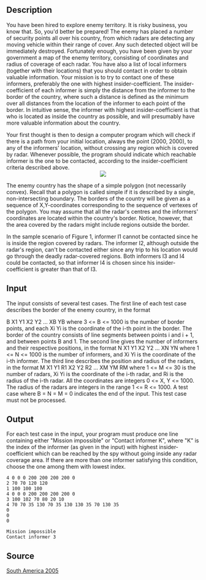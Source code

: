 <h2>Description</h2><p>You have been hired to explore enemy territory. It is risky business, you know that. So, you'd better be prepared! The enemy has placed a number of security points all over his country, from which radars are detecting any moving vehicle within their range of cover. Any such detected object will be immediately destroyed. Fortunately enough, you have been given by your government a map of the enemy territory, consisting of coordinates and radius of coverage of each radar. You have also a list of local informers (together with their locations) that you should contact in order to obtain valuable information. Your mission is to try to contact one of these informers, preferably the one with highest insider-coefficient. The insider-coefficient of each informer is simply the distance from the informer to the border of the country, where such a distance is defined as the minimum over all distances from the location of the informer to each point of the border. In intuitive sense, the informer with highest insider-coefficient is that who is located as inside the country as possible, and will presumably have more valuable information about the country.
</p>
Your first thought is then to design a computer program which will check if there is a path from your initial location, always the point (2000, 2000), to any of the informers' location, without crossing any region which is covered by radar. Whenever possible, the program should indicate which reachable informer is the one to be contacted, according to the insider-coefficient criteria described above.

<center><img src="images/2863_1.gif"></center><p>
</p>
The enemy country has the shape of a simple polygon (not necessarily convex). Recall that a polygon is called simple if it is described by a single, non-intersecting boundary. The borders of the country will be given as a sequence of X,Y-coordinates corresponding to the sequence of vertexes of the polygon. You may assume that all the radar's centres and the informers' coordinates are located within the country's border. Notice, however, that the area covered by the radars might include regions outside the border.

In the sample scenario of Figure 1, informer I1 cannot be contacted since he is inside the region covered by radars. The informer I2, although outside the radar's region, can't be contacted either since any trip to his location would go through the deadly radar-covered regions. Both informers I3 and I4 could be contacted, so that informer I4 is chosen since his insider-coefficient is greater than that of I3.<h2>Input</h2><p>The input consists of several test cases. The first line of each test case describes the border of the enemy country, in the format
</p>B X1 Y1 X2 Y2 ... XB YB
where 3 &lt;= B &lt;= 1000 is the number of border points, and each Xi Yi is the coordinate of the i-th point in the border. The border of the country consists of line segments between points i and i + 1, and between points B and 1. The second line gives the number of informers and their respective positions, in the format
N X1 Y1 X2 Y2 ... XN YN
where 1 &lt;= N &lt;= 1000 is the number of informers, and Xi Yi is the coordinate of the i-th informer. The third line describes the position and radius of the radars, in the format 
M X1 Y1 R1 X2 Y2 R2 ... XM YM RM
where 1 &lt;= M &lt;= 30 is the number of radars, Xi Yi is the coordinate of the i-th radar, and Ri is the radius of the i-th radar. All the coordinates are integers 0 &lt;= X, Y &lt;= 1000. The radius of the radars are integers in the range 1 &lt;= R &lt;= 1000. A test case where B = N = M = 0 indicates the end of the input. This test case must not be processed.<h2>Output</h2><p>For each test case in the input, your program must produce one line containing either "Mission impossible" or "Contact informer K", where "K" is the index of the informer (as given in the input) with highest insider-coefficient which can be reached by the spy without going inside any radar coverage area. If there are more than one informer satisfying this condition, choose the one among them with lowest index.</p><pre><code class="language-input1">4 0 0 0 200 200 200 200 0
2 70 70 120 120
1 100 100 100
4 0 0 0 200 200 200 200 0
3 100 102 70 80 20 10
4 70 70 35 130 70 35 130 130 35 70 130 35
0
0
0</code></pre><pre><code class="language-output1">Mission impossible
Contact informer 3</code></pre><h2>Source</h2><a href="searchproblem?field=source&amp;key=South+America+2005">South America 2005</a>